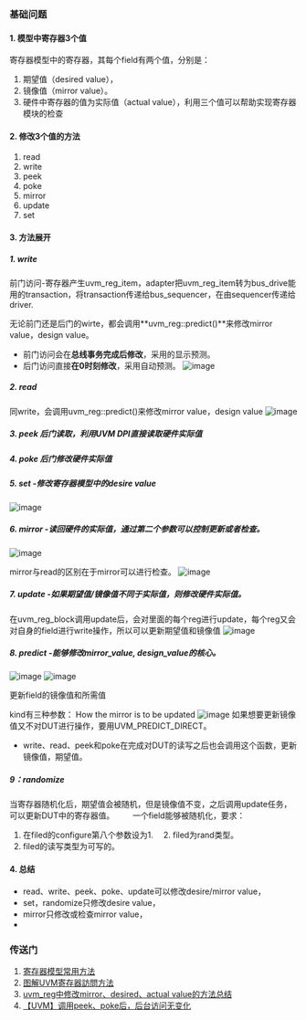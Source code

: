 ### 基础问题
#### 1. 模型中寄存器3个值
   寄存器模型中的寄存器，其每个field有两个值，分别是：
   1. 期望值（desired value），
   2. 镜像值（mirror value）。
   3. 硬件中寄存器的值为实际值（actual value），利用三个值可以帮助实现寄存器模块的检查
#### 2. 修改3个值的方法
   1. read
   2. write
   3. peek
   4. poke
   5. mirror
   6. update
   7. set
#### 3. 方法展开
##### 1. write
前门访问-寄存器产生uvm_reg_item，adapter把uvm_reg_item转为bus_drive能用的transaction，将transaction传递给bus_sequencer，在由sequencer传递给driver.  

无论前门还是后门的wirte，都会调用**uvm_reg::predict()**来修改mirror value，design value。
- 前门访问会在**总线事务完成后修改**，采用的显示预测。
- 后门访问直接**在0时刻修改**，采用自动预测。
![image](https://github.com/bulaqi/IC-DV.github.io/assets/55919713/4a3501f8-aadd-42e4-b99c-0f91f6f3e701)

##### 2. read
 同write，会调用uvm_reg::predict()来修改mirror value，design value
![image](https://github.com/bulaqi/IC-DV.github.io/assets/55919713/678d66ae-e099-4077-b941-b0c4b253a331)

##### 3. peek 后门读取，利用UVM DPI直接读取硬件实际值
##### 4. poke 后门修改硬件实际值
##### 5. set -修改寄存器模型中的desire value
![image](https://github.com/bulaqi/IC-DV.github.io/assets/55919713/6405aacc-3ebb-43d0-89a6-de049a88641e)

##### 6. mirror -读回硬件的实际值，通过第二个参数可以控制更新或者检查。
![image](https://github.com/bulaqi/IC-DV.github.io/assets/55919713/ff1769d6-2b7a-4cbc-a832-3166f9675e40)

mirror与read的区别在于mirror可以进行检查。
![image](https://github.com/bulaqi/IC-DV.github.io/assets/55919713/2290b724-cf15-4d3a-8fea-8b8748165b63)

##### 7. update -如果期望值/镜像值不同于实际值，则修改硬件实际值。
 在uvm_reg_block调用update后，会对里面的每个reg进行update，每个reg又会对自身的field进行write操作，所以可以更新期望值和镜像值
![image](https://github.com/bulaqi/IC-DV.github.io/assets/55919713/54471f70-2211-4ffe-8a55-88739685cc33)

##### 8. predict -能够修改mirror_value, design_value的核心。
![image](https://github.com/bulaqi/IC-DV.github.io/assets/55919713/4805c1ed-363a-4aa6-b81e-eea52f4e78c9)
![image](https://github.com/bulaqi/IC-DV.github.io/assets/55919713/ed873911-d7be-4377-82cc-8ede6d54dac5)

 更新field的镜像值和所需值

kind有三种参数：
How the mirror is to be updated
![image](https://github.com/bulaqi/IC-DV.github.io/assets/55919713/077bb4e3-d5ca-4523-9cb1-9099b6607078)
如果想要更新镜像值又不对DUT进行操作，要用UVM_PREDICT_DIRECT。
- write、read、peek和poke在完成对DUT的读写之后也会调用这个函数，更新镜像值，期望值。

##### 9：randomize
当寄存器随机化后，期望值会被随机，但是镜像值不变，之后调用update任务，可以更新DUT中的寄存器值。
　　一个field能够被随机化，要求：　　　　
  1. 在filed的configure第八个参数设为1.
　2. filed为rand类型。
  3. filed的读写类型为可写的。


#### 4. 总结
- read、write、peek、poke、update可以修改desire/mirror value，
- set，randomize只修改desire value，
- mirror只修改或检查mirror value，
- 
### 传送门
1. [寄存器模型常用方法](https://blog.csdn.net/qq_43445577/article/details/119701467)
2. [图解UVM寄存器訪問方法](https://xueying.blog.csdn.net/article/details/106148117?spm=1001.2014.3001.5502)
3. [uvm_reg中修改mirror、desired、actual value的方法总结](https://blog.csdn.net/LSC0311/article/details/127338692)
4. [【UVM】调用peek、poke后，后台访问无变化](https://blog.csdn.net/baidu_39603247/article/details/124082291)
